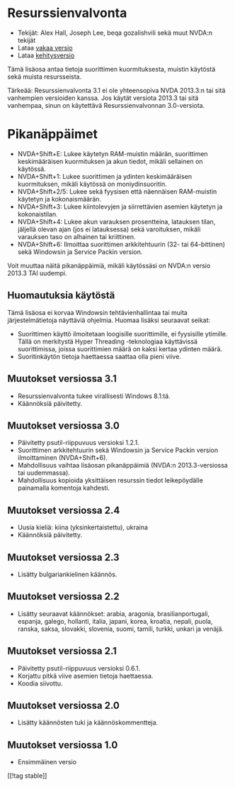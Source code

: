 # Resurssienvalvonta #

* Tekijät: Alex Hall, Joseph Lee, beqa gozalishvili sekä muut NVDA:n tekijät
* Lataa [vakaa versio][1]
* Lataa [kehitysversio][2]

Tämä lisäosa antaa tietoja suorittimen kuormituksesta, muistin käytöstä sekä
muista resursseista.

Tärkeää: Resurssienvalvonta 3.1 ei ole yhteensopiva NVDA 2013.3:n tai sitä
vanhempien versioiden kanssa. Jos käytät versiota 2013.3 tai sitä vanhempaa,
sinun on käytettävä Resurssienvalvonnan 3.0-versiota.

# Pikanäppäimet #

* NVDA+Shift+E: Lukee käytetyn RAM-muistin määrän, suorittimen
  keskimääräisen kuormituksen ja akun tiedot, mikäli sellainen on käytössä.
* NVDA+Shift+1: Lukee suorittimen ja ydinten keskimääräisen kuormituksen,
  mikäli käytössä on moniydinsuoritin.
* NVDA+Shift+2/5: Lukee sekä fyysisen että näennäisen RAM-muistin käytetyn
  ja kokonaismäärän.
* NVDA+Shift+3: Lukee kiintolevyjen ja siirrettävien asemien käytetyn ja
  kokonaistilan.
* NVDA+Shift+4: Lukee akun varauksen prosentteina, latauksen tilan, jäljellä
  olevan ajan (jos ei latauksessa) sekä varoituksen, mikäli varauksen taso
  on alhainen tai kriittinen.
* NVDA+Shift+6: Ilmoittaa suorittimen arkkitehtuurin (32- tai 64-bittinen)
  sekä Windowsin ja Service Packin version.

Voit muuttaa näitä pikanäppäimiä, mikäli käytössäsi on NVDA:n versio 2013.3
TAI uudempi.

## Huomautuksia käytöstä ##

Tämä lisäosa ei korvaa Windowsin tehtävienhallintaa tai muita
järjestelmätietoja näyttäviä ohjelmia. Huomaa lisäksi seuraavat seikat:

* Suorittimen käyttö ilmoitetaan loogisille suorittimille, ei fyysisille
  ytimille. Tällä on merkitystä Hyper Threading -teknologiaa käyttävissä
  suorittimissa, joissa suorittimien määrä on kaksi kertaa ydinten määrä.
* Suoritinkäytön tietoja haettaessa saattaa olla pieni viive.

## Muutokset versiossa 3.1 ##

* Resurssienvalvonta tukee virallisesti Windows 8.1:tä.
* Käännöksiä päivitetty.

## Muutokset versiossa 3.0 ##

* Päivitetty psutil-riippuvuus versioksi 1.2.1.
* Suorittimen arkkitehtuurin sekä Windowsin ja Service Packin version
  ilmoittaminen (NVDA+Shift+6).
* Mahdollisuus vaihtaa lisäosan pikanäppäimiä (NVDA:n 2013.3-versiossa tai
  uudemmassa).
* Mahdollisuus kopioida yksittäisen resurssin tiedot leikepöydälle
  painamalla komentoja kahdesti.

## Muutokset versiossa 2.4 ##

* Uusia kieliä: kiina (yksinkertaistettu), ukraina
* Käännöksiä päivitetty.

## Muutokset versiossa 2.3 ##

* Lisätty bulgariankielinen käännös.

## Muutokset versiossa 2.2 ##

* Lisätty seuraavat käännökset: arabia, aragonia, brasilianportugali,
  espanja, galego, hollanti, italia, japani, korea, kroatia, nepali, puola,
  ranska, saksa, slovakki, slovenia, suomi, tamili, turkki, unkari ja
  venäjä.

## Muutokset versiossa 2.1 ##

* Päivitetty psutil-riippuvuus versioksi 0.6.1.
* Korjattu pitkä viive asemien tietoja haettaessa.
* Koodia siivottu.

## Muutokset versiossa 2.0 ##

* Lisätty käännösten tuki ja käännöskommentteja.

## Muutokset versiossa 1.0 ##

* Ensimmäinen versio

[[!tag stable]]

[1]: http://addons.nvda-project.org/files/get.php?file=rm

[2]: http://addons.nvda-project.org/files/get.php?file=rm-dev
